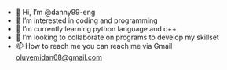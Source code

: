 - 👋 Hi, I’m @danny99-eng
- 👀 I’m interested in coding and programming
- 🌱 I’m currently learning python language and c++
- 💞️ I’m looking to collaborate on programs to develop my skillset
- 📫 How to reach me you can reach me via Gmail oluyemidan68@gmail.com

<!---
danny99-eng/danny99-eng is a ✨ special ✨ repository because its `README.md` (this file) appears on your GitHub profile.
You can click the Preview link to take a look at your changes.
--->

